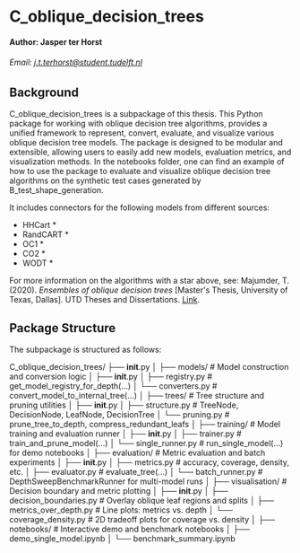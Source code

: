# C_oblique_decision_trees
#### Author: Jasper ter Horst
###### Email: j.t.terhorst@student.tudelft.nl 

## Background
C_oblique_decision_trees is a subpackage of this thesis. This Python package for working with oblique decision tree
algorithms, provides a unified framework to represent, convert, evaluate, and visualize various oblique decision tree 
models. The package is designed to be modular and extensible, allowing users to easily add new models, evaluation 
metrics, and visualization methods. In the notebooks folder, one can find an example of how to use the package to 
evaluate and visualize oblique decision tree algorithms on the synthetic test cases generated by B_test_shape_generation.

It includes connectors for the following models from different sources: 
 - HHCart *
 - RandCART *
 - OC1 *
 - CO2 *
 - WODT *

For more information on the algorithms with a star above, see:
Majumder, T. (2020). *Ensembles of oblique decision trees* [Master's Thesis, University of Texas,
Dallas]. UTD Theses and Dissertations. [Link](https://utd-ir.tdl.org/handle/10735.1/8818).


## Package Structure
The subpackage is structured as follows:

C_oblique_decision_trees/
├── __init__.py
│
├── models/                        # Model construction and conversion logic
│   ├── __init__.py
│   ├── registry.py                # get_model_registry_for_depth(...)
│   └── converters.py             # convert_model_to_internal_tree(...)
│
├── trees/                         # Tree structure and pruning utilities
│   ├── __init__.py
│   ├── structure.py              # TreeNode, DecisionNode, LeafNode, DecisionTree
│   └── pruning.py                # prune_tree_to_depth, compress_redundant_leafs
│
├── training/                      # Model training and evaluation runner
│   ├── __init__.py
│   ├── trainer.py                # train_and_prune_model(...)
│   └── single_runner.py          # run_single_model(...) for demo notebooks
│
├── evaluation/                    # Metric evaluation and batch experiments
│   ├── __init__.py
│   ├── metrics.py                # accuracy, coverage, density, etc.
│   ├── evaluator.py              # evaluate_tree(...)
│   └── batch_runner.py           # DepthSweepBenchmarkRunner for multi-model runs
│
├── visualisation/                 # Decision boundary and metric plotting
│   ├── __init__.py
│   ├── decision_boundaries.py    # Overlay oblique leaf regions and splits
│   ├── metrics_over_depth.py     # Line plots: metrics vs. depth
│   └── coverage_density.py       # 2D tradeoff plots for coverage vs. density
│
├── notebooks/                     # Interactive demo and benchmark notebooks
│   ├── demo_single_model.ipynb
│   └── benchmark_summary.ipynb

